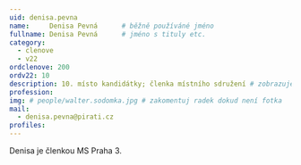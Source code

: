 ```yaml
---
uid: denisa.pevna
name:     Denisa Pevná  	# běžně používáné jméno
fullname: Denisa Pevná  	# jméno s tituly etc.
category:
  - clenove
  - v22
ordclenove: 200
ordv22: 10
description: 10. místo kandidátky; členka místního sdružení # zobrazuje se v lide
profession: 
img: # people/walter.sodomka.jpg # zakomentuj radek dokud není fotka
mail:
  - denisa.pevna@pirati.cz
profiles:
---
```


Denisa je členkou MS Praha 3.
